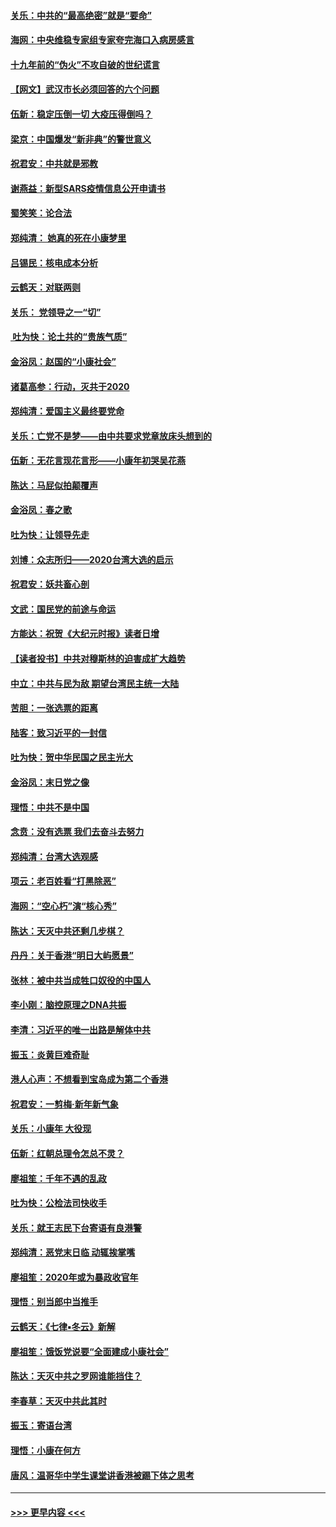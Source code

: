 #### [关乐：中共的“最高绝密”就是“要命”](../pages/nsc993/n11816946.md?t=01240801) 
#### [海网：中央维稳专家组专家夸完海口入病房感言](../pages/nsc993/n11815138.md?t=01240801) 
#### [十九年前的“伪火”不攻自破的世纪谎言](../pages/nsc993/n11813238.md?t=01240801) 
#### [【网文】武汉市长必须回答的六个问题](../pages/nsc993/n11813848.md?t=01240801) 
#### [伍新：稳定压倒一切 大疫压得倒吗？](../pages/nsc993/n11812634.md?t=01240801) 
#### [梁京：中国爆发“新非典”的警世意义](../pages/nsc993/n11812554.md?t=01240801) 
#### [祝君安：中共就是邪教](../pages/nsc993/n11812431.md?t=01240801) 
#### [谢燕益：新型SARS疫情信息公开申请书](../pages/nsc993/n11808840.md?t=01240801) 
#### [蜀笑笑：论合法](../pages/nsc993/n11808064.md?t=01240801) 
#### [郑纯清： 她真的死在小康梦里](../pages/nsc993/n11806623.md?t=01240801) 
#### [吕锡民：核电成本分析](../pages/nsc993/n11806284.md?t=01240801) 
#### [云鹤天：对联两则](../pages/nsc993/n11805957.md?t=01240801) 
#### [关乐： 党领导之一“切”](../pages/nsc993/n11804505.md?t=01240801) 
#### [ 吐为快：论土共的“贵族气质”](../pages/nsc993/n11804490.md?t=01240801) 
#### [金浴凤：赵国的“小康社会”](../pages/nsc993/n11804452.md?t=01240801) 
#### [诸葛高参：行动，灭共于2020](../pages/nsc993/n11804120.md?t=01240801) 
#### [郑纯清：爱国主义最终要党命](../pages/nsc993/n11802197.md?t=01240801) 
#### [关乐：亡党不是梦——由中共要求党章放床头想到的](../pages/nsc993/n11802156.md?t=01240801) 
#### [伍新：无花言现花言形——小康年初哭吴花燕](../pages/nsc993/n11800044.md?t=01240801) 
#### [陈达：马屁似拍颠覆声](../pages/nsc993/n11800010.md?t=01240801) 
#### [金浴凤：春之歌](../pages/nsc993/n11797687.md?t=01240801) 
#### [吐为快：让领导先走](../pages/nsc993/n11797512.md?t=01240801) 
#### [刘博：众志所归——2020台湾大选的启示](../pages/nsc993/n11796878.md?t=01240801) 
#### [祝君安：妖共畜心剖](../pages/nsc993/n11794273.md?t=01240801) 
#### [文武：国民党的前途与命运](../pages/nsc993/n11794198.md?t=01240801) 
#### [方能达：祝贺《大纪元时报》读者日增](../pages/nsc993/n11793807.md?t=01240801) 
#### [【读者投书】中共对穆斯林的迫害成扩大趋势](../pages/nsc993/n11791371.md?t=01240801) 
#### [中立：中共与民为敌 期望台湾民主统一大陆](../pages/nsc993/n11790392.md?t=01240801) 
#### [苦胆：一张选票的距离](../pages/nsc993/n11788914.md?t=01240801) 
#### [陆客：致习近平的一封信](../pages/nsc993/n11788867.md?t=01240801) 
#### [吐为快：贺中华民国之民主光大](../pages/nsc993/n11788618.md?t=01240801) 
#### [金浴凤：末日党之像](../pages/nsc993/n11787475.md?t=01240801) 
#### [理悟：中共不是中国](../pages/nsc993/n11787463.md?t=01240801) 
#### [念贲：没有选票  我们去奋斗去努力](../pages/nsc993/n11787398.md?t=01240801) 
#### [郑纯清：台湾大选观感](../pages/nsc993/n11786210.md?t=01240801) 
#### [项云：老百姓看“打黑除恶”](../pages/nsc993/n11785398.md?t=01240801) 
#### [海网：“空心朽”演“核心秀”](../pages/nsc993/n11783874.md?t=01240801) 
#### [陈达：天灭中共还剩几步棋？](../pages/nsc993/n11783719.md?t=01240801) 
#### [丹丹：关于香港“明日大屿愿景”](../pages/nsc993/n11783273.md?t=01240801) 
#### [张林：被中共当成牲口奴役的中国人](../pages/nsc993/n11782397.md?t=01240801) 
#### [李小刚：脑控原理之DNA共振](../pages/nsc993/n11780962.md?t=01240801) 
#### [李清：习近平的唯一出路是解体中共](../pages/nsc993/n11780866.md?t=01240801) 
#### [振玉：炎黄巨难奇耻](../pages/nsc993/n11779632.md?t=01240801) 
#### [港人心声：不想看到宝岛成为第二个香港](../pages/nsc993/n11778817.md?t=01240801) 
#### [祝君安：一剪梅‧新年新气象](../pages/nsc993/n11776340.md?t=01240801) 
#### [关乐：小康年 大役现](../pages/nsc993/n11774213.md?t=01240801) 
#### [伍新：红朝总理令怎总不灵？](../pages/nsc993/n11770813.md?t=01240801) 
#### [廖祖笙：千年不遇的乱政](../pages/nsc993/n11770373.md?t=01240801) 
#### [吐为快：公检法司快收手](../pages/nsc993/n11770359.md?t=01240801) 
#### [关乐：就王志民下台寄语有良港警](../pages/nsc993/n11769903.md?t=01240801) 
#### [郑纯清：恶党末日临 动辄挨掌嘴](../pages/nsc993/n11769356.md?t=01240801) 
#### [廖祖笙：2020年或为暴政收官年](../pages/nsc993/n11768216.md?t=01240801) 
#### [理悟：别当郎中当推手](../pages/nsc993/n11768243.md?t=01240801) 
#### [云鹤天：《七律▪冬云》新解](../pages/nsc993/n11768204.md?t=01240801) 
#### [廖祖笙：饿饭党说要“全面建成小康社会”](../pages/nsc993/n11767482.md?t=01240801) 
#### [陈达：天灭中共之罗网谁能挡住？](../pages/nsc993/n11767465.md?t=01240801) 
#### [李春草：天灭中共此其时](../pages/nsc993/n11767452.md?t=01240801) 
#### [振玉：寄语台湾](../pages/nsc993/n11767432.md?t=01240801) 
#### [理悟：小康在何方](../pages/nsc993/n11767394.md?t=01240801) 
#### [唐风：温哥华中学生课堂讲香港被踢下体之思考](../pages/nsc993/n11766848.md?t=01240801) 

----
#### [ >>> 更早内容 <<< ](../indexes/nsc993-earlier.md)
